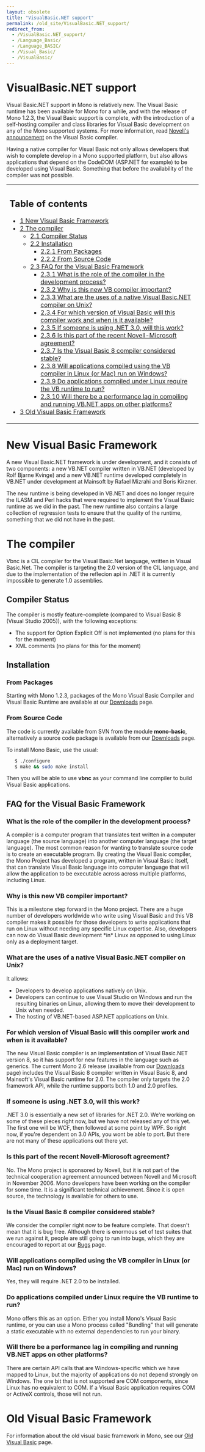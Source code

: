 ```yaml
---
layout: obsolete
title: "VisualBasic.NET support"
permalink: /old_site/VisualBasic.NET_support/
redirect_from:
  - /VisualBasic.NET_support/
  - /Language_Basic/
  - /Language_BASIC/
  - /Visual_Basic/
  - /VisualBasic/
---
```


VisualBasic.NET support
=======================

 Visual Basic.NET support in Mono is relatively new. The Visual Basic runtime has been available for Mono for a while, and with the release of Mono 1.2.3, the Visual Basic support is complete, with the introduction of a self-hosting compiler and class libraries for Visual Basic development on any of the Mono supported systems. For more information, read [Novell's announcement](http://www.novell.com/news/press/item.jsp?id=1289) on the Visual Basic compiler.

Having a native compiler for Visual Basic not only allows developers that wish to complete develop in a Mono supported platform, but also allows applications that depend on the CodeDOM (ASP.NET for example) to be developed using Visual Basic. Something that before the availability of the compiler was not possible.

<table>
<col width="100%" />
<tbody>
<tr class="odd">
<td align="left"><h2>Table of contents</h2>
<ul>
<li><a href="#New_Visual_Basic_Framework">1 New Visual Basic Framework</a></li>
<li><a href="#The_compiler">2 The compiler</a>
<ul>
<li><a href="#Compiler_Status">2.1 Compiler Status</a></li>
<li><a href="#Installation">2.2 Installation</a>
<ul>
<li><a href="#From_Packages">2.2.1 From Packages</a></li>
<li><a href="#From_Source_Code">2.2.2 From Source Code</a></li>
</ul></li>
<li><a href="#FAQ_for_the_Visual_Basic_Framework">2.3 FAQ for the Visual Basic Framework</a>
<ul>
<li><a href="#What_is_the_role_of_the_compiler_in_the_development_process.3F">2.3.1 What is the role of the compiler in the development process?</a></li>
<li><a href="#Why_is_this_new_VB_compiler_important.3F">2.3.2 Why is this new VB compiler important?</a></li>
<li><a href="#What_are_the_uses_of_a_native_Visual_Basic.NET_compiler_on_Unix.3F">2.3.3 What are the uses of a native Visual Basic.NET compiler on Unix?</a></li>
<li><a href="#For_which_version_of_Visual_Basic_will_this_compiler_work_and_when_is_it_available.3F">2.3.4 For which version of Visual Basic will this compiler work and when is it available?</a></li>
<li><a href="#If_someone_is_using_.NET_3.0.2C_will_this_work.3F">2.3.5 If someone is using .NET 3.0, will this work?</a></li>
<li><a href="#Is_this_part_of_the_recent_Novell-Microsoft_agreement.3F">2.3.6 Is this part of the recent Novell-Microsoft agreement?</a></li>
<li><a href="#Is_the_Visual_Basic_8_compiler_considered_stable.3F">2.3.7 Is the Visual Basic 8 compiler considered stable?</a></li>
<li><a href="#Will_applications_compiled_using_the_VB_compiler_in_Linux_.28or_Mac.29_run_on_Windows.3F">2.3.8 Will applications compiled using the VB compiler in Linux (or Mac) run on Windows?</a></li>
<li><a href="#Do_applications_compiled_under_Linux_require_the_VB_runtime_to_run.3F">2.3.9 Do applications compiled under Linux require the VB runtime to run?</a></li>
<li><a href="#Will_there_be_a_performance_lag_in_compiling_and_running_VB.NET_apps_on_other_platforms.3F">2.3.10 Will there be a performance lag in compiling and running VB.NET apps on other platforms?</a></li>
</ul></li>
</ul></li>
<li><a href="#Old_Visual_Basic_Framework">3 Old Visual Basic Framework</a></li>
</ul></td>
</tr>
</tbody>
</table>

New Visual Basic Framework
==========================

A new Visual Basic.NET framework is under development, and it consists of two components: a new VB.NET compiler written in VB.NET (developed by Rolf Bjarne Kvinge) and a new VB.NET runtime developed completely in VB.NET under development at Mainsoft by Rafael Mizrahi and Boris Kirzner.

The new runtime is being developed in VB.NET and does no longer require the ILASM and Perl hacks that were required to implement the Visual Basic runtime as we did in the past. The new runtime also contains a large collection of regression tests to ensure that the quality of the runtime, something that we did not have in the past.

The compiler
============

Vbnc is a CIL compiler for the Visual Basic.Net language, written in Visual Basic.Net. The compiler is targeting the 2.0 version of the CIL language, and due to the implementation of the reflecion api in .NET it is currently impossible to generate 1.0 assemblies.

Compiler Status
---------------

The compiler is mostly feature-complete (compared to Visual Basic 8 (Visual Studio 2005)), with the following exceptions:

-   The support for Option Explicit Off is not implemented (no plans for this for the moment)
-   XML comments (no plans for this for the moment)

Installation
------------

### From Packages

Starting with Mono 1.2.3, packages of the Mono Visual Basic Compiler and Visual Basic Runtime are available at our [Downloads]({{site.github.url}}/old_site/Downloads "Downloads") page.

### From Source Code

The code is currently available from SVN from the module **mono-basic**, alternatively a source code package is available from our [Downloads]({{site.github.url}}/old_site/Downloads "Downloads") page.

To install Mono Basic, use the usual:

``` bash
   $ ./configure
   $ make && sudo make install
```

Then you will be able to use **vbnc** as your command line compiler to build Visual Basic applications.

FAQ for the Visual Basic Framework
----------------------------------

### What is the role of the compiler in the development process?

A compiler is a computer program that translates text written in a computer language (the source language) into another computer language (the target language). The most common reason for wanting to translate source code is to create an executable program. By creating the Visual Basic compiler, the Mono Project has developed a program, written in Visual Basic itself, that can translate Visual Basic language into computer language that will allow the application to be executable across across multiple platforms, including Linux.

### Why is this new VB compiler important?

This is a milestone step forward in the Mono project. There are a huge number of developers worldwide who write using Visual Basic and this VB compiler makes it possible for those developers to write applications that run on Linux without needing any specific Linux expertise. Also, developers can now do Visual Basic development \*in\* Linux as opposed to using Linux only as a deployment target.

### What are the uses of a native Visual Basic.NET compiler on Unix?

It allows:

-   Developers to develop applications natively on Unix.
-   Developers can continue to use Visual Studio on Windows and run the resulting binaries on Linux, allowing them to move their development to Unix when needed.
-   The hosting of VB.NET-based ASP.NET applications on Unix.

### For which version of Visual Basic will this compiler work and when is it available?

The new Visual Basic compiler is an implementation of Visual Basic.NET version 8, so it has support for new features in the language such as generics. The current Mono 2.6 release (available from our [Downloads]({{site.github.url}}/old_site/Downloads "Downloads") page) includes the Visual Basic 8 compiler written in Visual Basic 8, and Mainsoft's Visual Basic runtime for 2.0. The compiler only targets the 2.0 framework API, while the runtime supports both 1.0 and 2.0 profiles.

### If someone is using .NET 3.0, will this work?

.NET 3.0 is essentially a new set of libraries for .NET 2.0. We're working on some of these pieces right now, but we have not released any of this yet. The first one will be WCF, then followed at some point by WPF. So right now, if you're dependent on 3.0 APIs, you wont be able to port. But there are not many of these applications out there yet.

### Is this part of the recent Novell-Microsoft agreement?

No. The Mono project is sponsored by Novell, but it is not part of the technical cooperation agreement announced between Novell and Microsoft in November 2006. Mono developers have been working on the compiler for some time. It is a significant technical achievement. Since it is open source, the technology is available for others to use.

### Is the Visual Basic 8 compiler considered stable?

We consider the compiler right now to be feature complete. That doesn't mean that it is bug free. Although there is enormous set of test suites that we run against it, people are still going to run into bugs, which they are encouraged to report at our [Bugs]({{site.github.url}}/old_site/Bugs "Bugs") page.

### Will applications compiled using the VB compiler in Linux (or Mac) run on Windows?

Yes, they will require .NET 2.0 to be installed.

### Do applications compiled under Linux require the VB runtime to run?

Mono offers this as an option. Either you install Mono's Visual Basic runtime, or you can use a Mono process called "Bundling" that will generate a static executable with no external dependencies to run your binary.

### Will there be a performance lag in compiling and running VB.NET apps on other platforms?

There are certain API calls that are Windows-specific which we have mapped to Linux, but the majority of applications do not depend strongly on Windows. The one bit that is not supported are COM components, since Linux has no equivalent to COM. If a Visual Basic application requires COM or ActiveX controls, those will not run.

Old Visual Basic Framework
==========================

For information about the old visual basic framework in Mono, see our [Old Visual Basic]({{site.github.url}}/old_site/Old_Visual_Basic "Old Visual Basic") page.

